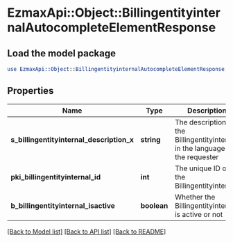 # EzmaxApi::Object::BillingentityinternalAutocompleteElementResponse

## Load the model package
```perl
use EzmaxApi::Object::BillingentityinternalAutocompleteElementResponse;
```

## Properties
Name | Type | Description | Notes
------------ | ------------- | ------------- | -------------
**s_billingentityinternal_description_x** | **string** | The description of the Billingentityinternal in the language of the requester | 
**pki_billingentityinternal_id** | **int** | The unique ID of the Billingentityinternal. | 
**b_billingentityinternal_isactive** | **boolean** | Whether the Billingentityinternal is active or not | 

[[Back to Model list]](../README.md#documentation-for-models) [[Back to API list]](../README.md#documentation-for-api-endpoints) [[Back to README]](../README.md)


